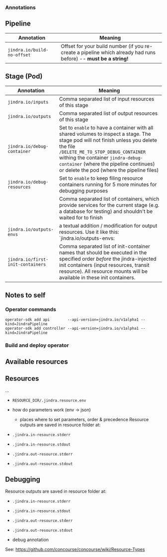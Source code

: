 ### Annotations
## Pipeline
| Annotation                  | Meaning                                                      |
| --------------------------- | ------------------------------------------------------------ |
| `jindra.io/build-no-offset` | Offset for your build number (if you re-create a pipeline which already had runs before) -- **must be a string!** |



## Stage (Pod)

| Annotation                        | Meaning                                                      |
| --------------------------------- | ------------------------------------------------------------ |
| `jindra.io/inputs`                | Comma separated list of input resources of this stage        |
| `jindra.io/outputs`               | Comma separated list of output resources of this stage       |
| `jindra.io/debug-container`       | Set to `enable` to have a container with all shared volumes to inspect a stage. The stage pod will not finish unless you delete the file `/DELETE_ME_TO_STOP_DEBUG_CONTAINER` withing the container `jindra-debug-container` (where the pipeline continues) or delete the pod (where the pipeline files) |
| `jindra.io/debug-resources` | Set to `enable` to keep filing resource containers running for 5 more minutes for debugging purposes |
|               | Comma separated list of containers, which provide services for the current stage (e.g. a database for testing) and shouldn't be waited for to finish |
| `jindra.io/outputs-envs`          | a textual addition / modification for output resources. Use it like this:<br>`jindra.io/outputs-envs: |`<br>	`     registry-image.params.image=./image.tar`<br>	`registry-image.source.tag=latest`<br>	`git.source.uri=git@github.com/jindra/jindra`<br><br>**Note**: no interpolation of other environment variables is done, nor are multiline values supportet; don't put quotes around the value |
| `jindra.io/first-init-containers` | Comma separated list of init-container names that should be executed in the specified order _before_ the jindra-injected init containers (input resources, transit resource). All resource mounts will be available in these init containers. |


## Notes to self

### Operator commands

    operator-sdk add api        --api-version=jindra.io/v1alpha1 --kind=JindraPipeline
    operator-sdk add controller --api-version=jindra.io/v1alpha1 --kind=JindraPipeline

### Build and deploy operator


## Available resources

## Resources

...

- `RESOURCE_DIR/.jindra.resource.env`
- how do parameters work (env -> json)
  - places where to set parameters, order & precedence
Resource outputs are saved in resource folder at:

- `.jindra.in-resource.stderr`
- `.jindra.in-resource.stdout`

- `.jindra.out-resource.stderr`
- `.jindra.out-resource.stdout`


## Debugging

Resource outputs are saved in resource folder at:

- `.jindra.in-resource.stderr`
- `.jindra.in-resource.stdout`

- `.jindra.out-resource.stderr`
- `.jindra.out-resource.stdout`

- debug annotation

See: https://github.com/concourse/concourse/wiki/Resource-Types
